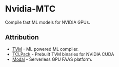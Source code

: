 # Nvidia-MTC
Compile fast ML models for NVIDIA GPUs.

## Attribution
- [TVM](https://tvm.apache.org/) - ML powered ML compiler.
- [TCLPack](https://tlcpack.ai/) - Prebuilt TVM binaries for NVIDIA CUDA
- [Modal](https://modal.com/) - Serverless GPU FAAS platform.
